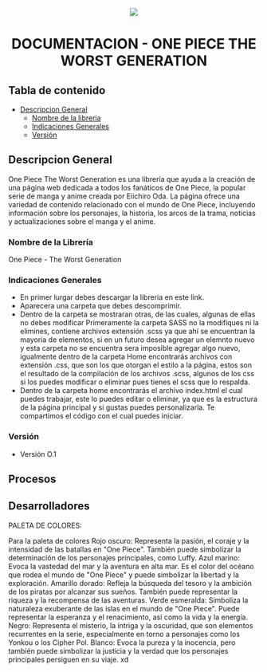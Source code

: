 <p align="center">
  <img src="SASS/IMGs/thestrawhead_pirates.ico" />
</p>

<h1 align="center"> DOCUMENTACION - ONE PIECE THE WORST GENERATION </h1>


## Tabla de contenido 
- [Descripcion General](#descripcion-general)
  * [Nombre de la libreria](#nombre-de-la-libreria)
  * [Indicaciones Generales](#indicaciones-generales)
  * [Versión](#version)
 
  
## Descripcion General
One Piece The Worst Generation es una librería que ayuda a la creación de una página web dedicada a todos los fanáticos de One Piece, la popular serie de manga y anime creada por Eiichiro Oda. La página ofrece una variedad de contenido relacionado con el mundo de One Piece, incluyendo información sobre los personajes, la historia, los arcos de la trama, noticias y actualizaciones sobre el manga y el anime.

### Nombre de la Librería
One Piece - The Worst Generation

### Indicaciones Generales
* En primer lurgar debes descargar la libreria en este link.
* Aparecera una carpeta que debes descomprimir.
* Dentro de la carpeta se mostraran otras, de las cuales, algunas de ellas no debes modificar
Primeramente la carpeta SASS no la modifiques ni la elimines, contiene archivos extensión .scss ya que ahí se encuentran la mayoria de elementos, si en un futuro desea agregar un elemnto nuevo y esta carpeta no se encuentra sera imposible agregar algo nuevo, igualmente dentro de la carpeta Home encontrarás archivos con extensión .css, que son los que otorgan el estilo a la página, estos son el resultado de la compilación de los archivos .scss, algunos de los css si los puedes modificar o eliminar pues tienes el scss que lo respalda.
* Dentro de la carpeta home encontrarás el archivo index.html el cual puedes trabajar, este lo puedes editar o eliminar, ya que es la estructura de la página principal y si gustas puedes personalizarla. Te compartimos el código con el cual puedes iniciar.

### Versión 
* Versión O.1
## Procesos
## Desarrolladores
                          

PALETA DE COLORES: 

Para la paleta de colores 
Rojo oscuro: Representa la pasión, el coraje y la intensidad de las batallas en "One Piece". También puede simbolizar la determinación de los personajes principales, como Luffy.
Azul marino: Evoca la vastedad del mar y la aventura en alta mar. Es el color del océano que rodea el mundo de "One Piece" y puede simbolizar la libertad y la exploración.
Amarillo dorado: Refleja la búsqueda del tesoro y la ambición de los piratas por alcanzar sus sueños. También puede representar la riqueza y la recompensa de las aventuras.
Verde esmeralda: Simboliza la naturaleza exuberante de las islas en el mundo de "One Piece". Puede representar la esperanza y el renacimiento, así como la vida y la energía.
Negro: Representa el misterio, la intriga y la oscuridad, que son elementos recurrentes en la serie, especialmente en torno a personajes como los Yonkou o los Cipher Pol.
Blanco: Evoca la pureza y la inocencia, pero también puede simbolizar la justicia y la verdad que los personajes principales persiguen en su viaje. xd
